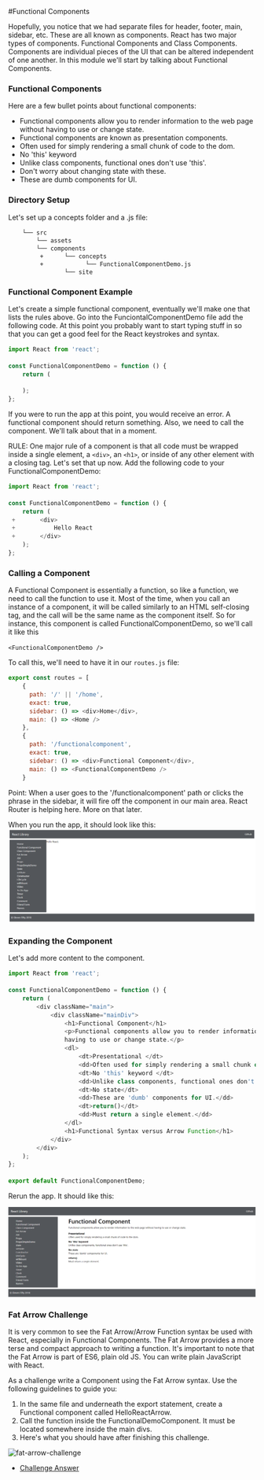 #Functional Components

Hopefully, you notice that we had separate files for header, footer, main, sidebar, etc. These are all known as components. React has two major types of components. Functional Components and Class Components.  Components are individual pieces of the UI that can be altered independent of one another. In this module we'll start by talking about Functional Components.

### Functional Components
Here are a few bullet points about functional components:

* Functional components allow you to render information to the web page without having to use or change state.
* Functional components are known as presentation components.  
* Often used for simply rendering a small chunk of code to the dom.
* No 'this' keyword 
* Unlike class components, functional ones don't use 'this'. 
* Don't worry about changing state with these.
* These are dumb components for UI. 

### Directory Setup
Let's set up a concepts folder and a .js file: 

```
    └── src
        └── assets
        └── components
         +      └── concepts
         +            └── FunctionalComponentDemo.js
                └── site
```

### Functional Component Example

Let's create a simple functional component, eventually we'll make one that lists the rules above.  Go into the FunciontalComponentDemo file add the following code. At this point you probably want to start typing stuff in so that you can get a good feel for the React keystrokes and syntax.

```js
import React from 'react';

const FunctionalComponentDemo = function () {
    return (
        
    );
};
```

If you were to run the app at this point, you would receive an error. A functional component should return something. Also, we need to call the component. We'll talk about that in a moment.

RULE: One major rule of a component is that all code must be wrapped inside a single element, a `<div>`, an `<h1>`, or inside of any other element with a closing tag. Let's set that up now. Add the following code to your FunctionalComponentDemo:


```js
import React from 'react';

const FunctionalComponentDemo = function () {
    return (
 +       <div>
 +           Hello React
 +       </div>
    );
};
```

### Calling a Component
A Functional Component is essentially a function, so like a function, we need to call the function to use it. Most of the time, when you call an instance of a component, it will be called similarly to an HTML self-closing tag, and the call will be the same name as the component itself. So for instance, this component is called FunctionalComponentDemo, so we'll call it like this

`<FunctionalComponentDemo />`

To call this, we'll need to have it in our `routes.js` file:
```js
export const routes = [
    {
      path: '/' || '/home',
      exact: true,
      sidebar: () => <div>Home</div>,
      main: () => <Home />
    },
    {
      path: '/functionalcomponent',
      exact: true,
      sidebar: () => <div>Functional Component</div>,
      main: () => <FunctionalComponentDemo />
    }
```
Point: When a user goes to the '/functionalcomponent' path or clicks the phrase in the sidebar, it will fire off the component in our main area. React Router is helping here. More on that later. 

When you run the app, it should look like this:
![hello-react](./assets/4-components-hello-react.PNG)

### Expanding the Component
Let's add more content to the component.

```js
import React from 'react';

const FunctionalComponentDemo = function () {
    return (
        <div className="main">
            <div className="mainDiv">
                <h1>Functional Component</h1>
                <p>Functional components allow you to render information to the web page without
				having to use or change state.</p>
                <dl>
                    <dt>Presentational </dt>
                    <dd>Often used for simply rendering a small chunk of code to the dom.</dd>
                    <dt>No 'this' keyword </dt>
                    <dd>Unlike class components, functional ones don't use 'this'.</dd>
                    <dt>No state</dt>
                    <dd>These are 'dumb' components for UI.</dd>
                    <dt>return()</dt>
                    <dd>Must return a single element.</dd>
                </dl>
                <h1>Functional Syntax versus Arrow Function</h1>
            </div>
        </div>
    );
};

export default FunctionalComponentDemo;
```

Rerun the app. It should like this:

![hello-react](./assets/4-components-functionalrules.PNG)


### Fat Arrow Challenge
It is very common to see the Fat Arrow/Arrow Function syntax be used with React, especially in Functional Components. The Fat Arrow provides a more terse and compact approach to writing a function. It's important to note that the Fat Arrow is part of ES6, plain old JS. You can write plain JavaScript with React. 

As a challenge write a Component using the Fat Arrow syntax. Use the following guidelines to guide you:
1. In the same file and underneath the export statement, create a Functional component called HelloReactArrow.
2. Call the function inside the FunctionalDemoComponent. It must be located somewhere inside the main divs.  
3. Here's what you should have after finishing this challenge. 

![fat-arrow-challenge](../assets/1.1-Functional-Challenge-1-Answer.PNG)



* [Challenge Answer](../assets/1.1-Functional-Challenge-1-Answer.PNG)
